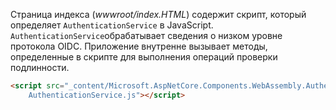 Страница индекса (*wwwroot/index.HTML*) содержит скрипт, который определяет `AuthenticationService` в JavaScript. `AuthenticationService`обрабатывает сведения о низком уровне протокола OIDC. Приложение внутренне вызывает методы, определенные в скрипте для выполнения операций проверки подлинности.

```html
<script src="_content/Microsoft.AspNetCore.Components.WebAssembly.Authentication/
    AuthenticationService.js"></script>
```
